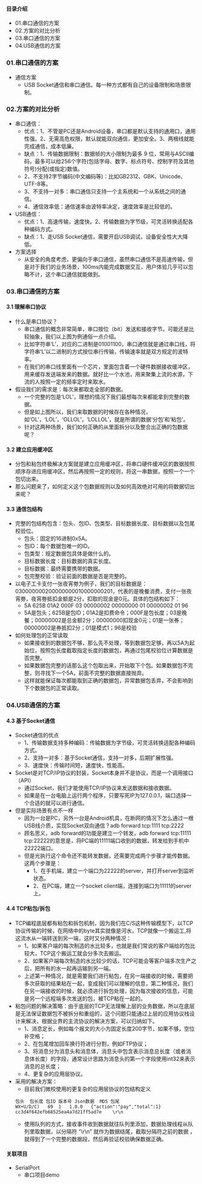 #### 目录介绍
- 01.串口通信的方案
- 02.方案的对比分析
- 03.串口通信的方案
- 04.USB通信的方案





### 01.串口通信的方案
- 通信方案
  - USB Socket通信和串口通信。每一种方式都有自己的设备限制和场景限制。



### 02.方案的对比分析
- 串口通信：
    - 优点：1、不管是PC还是Android设备，串口都是默认支持的通用口，通用性强。2、无需高危权限，默认就能双向通信，更加安全。3、两根线就能完成通信，成本低廉。
    - 缺点：1、传输数据限制：数据帧的大小限制为最多 9 位，常用与ASCII编码，最多可以给256个字符(包括字母、数字、标点符号、控制字符及其他符号)分配(或指定)数值。
    - 2、不支持2字节编码(中文编码等)：比如GB2312、GBK、Unicode、UTF-8等。
    - 3、不支持一对多：串口通信只支持一个主系统和一个从系统之间的通信。
    - 4、通信效率低：通信速率由波特率决定，速度效率是比较低的。
- USB通信：
    - 优点：1、高速传输，速度快。2、传输数据为字节级，可灵活转换适配各种编码方式。
    - 缺点：1、走USB Socket通信，需要开启USB调试，设备安全性大大降低。
- 方案选择
    - 从安全的角度考虑，更偏向于串口通信，虽然串口通信不是高速传输，但是对于我们的业务场景，100ms内能完成数据交互，用户体验几乎可以忽略不计，这个串口通信就能做到。




### 03.串口通信的方案
#### 3.1 理解串口协议
- 什么是串口协议？
    - 串口通信的概念非常简单，串口按位（bit）发送和接收字节。可能还是比较抽象，我们以上图为例通俗一点介绍。
    - 比如字符串‘L’，对应的二进制是01001100，串口通信就是通过串口线，将字符串‘L’以二进制的方式按位串行传输，传输速率就是双方规定的波特率。
    - 在我们的串口线里面有一个芯片，里面包含着一个硬件数据接收缓冲区，用来缓存发送端发来的数据。就好比一个水池，用来聚集上流的水源，下流的人按照一定的频率定时来取水。
- 假设我们的需求是：每次来都取走全部的数据。
    - 一个完整的包是‘LOL’，理想的情况下我们最想每次来都能拿到完整的数据。
    - 但是如上图所以，我们来取数据的时候存在各种情况，如‘OL’，‘LOL’，‘OLLOL’，‘LOLLOL’，就是所谓的数据‘分包’和‘粘包’。
    - 针对这两种场景，我们如何正确的从里面拆分以及整合出正确的包数据呢？


#### 3.2 建立应用缓冲区
- 分包和粘包终极解决方案就是建立应用缓冲区，将串口硬件缓冲区的数据按照顺序存进应用缓冲区，然后再按照一定的规则，将这一串数据，按照一个一个包切出来。
- 那么问题来了，如何定义这个包数据规则以及如何高效绝对可用的将数据切出来呢？



#### 3.3 通信包结构
- 完整的包结构包含：包头、包ID、包类型、目标数据长度、目标数据以及包尾校验位。
    - 包头：固定的16进制0x5A。
    - 包ID：每个数据包唯一的ID。
    - 包类型：规定数据包具体是做什么的。
    - 目标数据长度：目标数据的真实长度。
    - 目标数据：最终需要携带的数据。
    - 包完整校验：验证前面的数据是否是完整的。
- 以电子工卡支付一张夜宵劵为例子，我们的目标数据是：030000000200000000010000000201，代表的是晚餐消费，支付一张夜宵劵，夜宵劵抵扣金额是2分，扣取的现金是0元。具体的包结构如下：
    - 5A 625B 01A2 000F 03 00000002 00000000 01 00000002 01 96
    - 5A是包头；625B是包ID；01A2是扣费命令；000F是包长度；03是晚餐；00000002是总金额2分；00000000扣现金0元；01是一张券；00000002是券抵扣2分；01是模式1；96是校验
- 如何处理包的正常读取
    - 如果接收到的数据包不够，那么先不处理，等到数据包足够，再以5A为起始位，按照包长度截取指定长度的数据包，再通过包尾校验位计算数据是否完整。
    - 如果数据包完整的话那么这个包取出来，开始取下个包。如果数据包不完整，则寻找下一个5A，前面不完整的数据直接抛弃。
    - 这样就能保证每次都能取到正确的数据包，异常数据包丢弃，不会影响到下个数据包的正常读取。




### 04.USB通信的方案
#### 4.3 基于Socket通信
- Socket通信的优点
    - 1、传输数据支持多种编码：传输数据为字节级，可灵活转换适配各种编码方式。
    - 2、支持一对多：基于Socket通信，支持一对多，后期扩展性强。
    - 3、速度快：传输时间短，速度快，性能高。
- Socket是对TCP/IP协议的封装，Socket本身并不是协议，而是一个调用接口（API）
    - 通过Socket，我们才能使用TCP/IP协议来发送数据和接收数据。
    - 如果是在一台电脑上运行两个程序，只要写死IP为127.0.0.1，端口选择一个合适的就可以进行通信。
- 但是实际场景有点不一样
    - 因为一台是PC，另外一台是Android机具，在断网的情况下怎么通过一根USB线介质，实现Socket双向通信？adb forward tcp:1111 tcp:2222
    - 顾名思义，adb forward的功能是建立一个转发，adb forward tcp:11111 tcp:22222的意思是，将PC端的11111端口收到的数据，转发给到手机中22222端口。
    - 但是光执行这个命令还不能转发数据，还需要完成两个步骤才能传数据。这两个步骤是：
        - 1、在手机端，建立一个端口为22222的server，并打开server到监听状态。
        - 2、在PC端，建立一个socket client端，连接到端口为11111的server上。


#### 4.4 TCP粘包/拆包
- TCP编程底层都有粘包和拆包机制，因为我们在C/S这种传输模型下，以TCP协议传输的时候，在网络中的byte其实就像是河水，TCP就像一个搬运工,将这流水从一端转送到另一端，这时又分两种情况：
    - 1、如果客户端的每次制造的水比较多，也就是我们常说的客户端给的包比较大，TCP这个搬运工就会分多次去搬运。
    - 2、如果客户端每次制造的水比较少的话，TCP可能会等客户端多次生产之后，把所有的水一起再运输到另一端。
    - 上述第一种情况，就是需要我们进行粘包，在另一端接收的时候，需要把多次获取的结果粘在一起，变成我们可以理解的信息，第二种情况，我们在另一端接收的时候，就必须进行拆包处理，因为每次接收的信息，可能是另一个远程端多次发送的包，被TCP粘在一起的。
- 粘包问题的解决策略：由于底层的TCP无法理解上层的业务数据，所以在底层是无法保证数据包不被拆分和重组的，这个问题只能通过上层的应用协议栈设计来解决，根据业界的主流协议的解决方案，可以归纳如下。
    - 1、消息定长，例如每个报文的大小为固定长度200字节，如果不够，空位补空格；
    - 2、在包尾增加回车换行符进行分割，例如FTP协议；
    - 3、将消息分为消息头和消息体，消息头中包含表示消息总长度（或者消息体长度）的字段，通常设计思路为消息头的第一个字段使用int32来表示消息的总长度；
    - 4、更复杂的应用层协议。
- 采用的解决方案：
    - 目前我们微校使用的更复杂的应用层协议的包结构定义
    ```
    包头	包长度	包ID	版本号	Json数据	MD5	包尾
    WX+U/D/C)	69	1	1.0.0	{"action":"pay","total":1}	cc3d4f642efb68525ea4a7d21ff5ad7e	\r\n
    ```
    - 使用队列的方式，接收事件收到数据就往队列里添加，数据处理线程从队列里取数据，以分隔符 “\r\n” 就作为数据结尾，截取分隔符之前的数据 ，就得到了一个完整的数据段，然后再验证校验确保数据正确。







#### 关联项目
- SerialPort
  - 串口项目demo



























